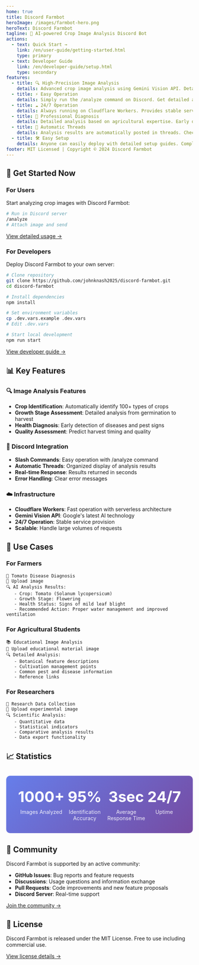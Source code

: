 ```yaml
---
home: true
title: Discord Farmbot
heroImage: /images/farmbot-hero.png
heroText: Discord Farmbot
tagline: 🌱 AI-powered Crop Image Analysis Discord Bot
actions:
  - text: Quick Start →
    link: /en/user-guide/getting-started.html
    type: primary
  - text: Developer Guide
    link: /en/developer-guide/setup.html
    type: secondary
features:
  - title: 🔍 High-Precision Image Analysis
    details: Advanced crop image analysis using Gemini Vision API. Detailed diagnosis of crop types, growth stages, and health conditions.
  - title: ⚡ Easy Operation
    details: Simply run the /analyze command on Discord. Get detailed analysis results in seconds by attaching an image.
  - title: ☁️ 24/7 Operation
    details: Always running on Cloudflare Workers. Provides stable service without server management.
  - title: 🌾 Professional Diagnosis
    details: Detailed analysis based on agricultural expertise. Early disease detection and optimal harvest timing prediction.
  - title: 🔄 Automatic Threads
    details: Analysis results are automatically posted in threads. Check detailed information without cluttering channels.
  - title: 🛠️ Easy Setup
    details: Anyone can easily deploy with detailed setup guides. Complete support from development to production environment.
footer: MIT Licensed | Copyright © 2024 Discord Farmbot
---
```


## 🚀 Get Started Now

### For Users

Start analyzing crop images with Discord Farmbot:

```bash
# Run in Discord server
/analyze
# Attach image and send
```

[View detailed usage →](./user-guide/getting-started.md)

### For Developers

Deploy Discord Farmbot to your own server:

```bash
# Clone repository
git clone https://github.com/johnknash2025/discord-farmbot.git
cd discord-farmbot

# Install dependencies
npm install

# Set environment variables
cp .dev.vars.example .dev.vars
# Edit .dev.vars

# Start local development
npm run start
```

[View developer guide →](./developer-guide/setup.md)

## 📊 Key Features

### 🔍 Image Analysis Features

- **Crop Identification**: Automatically identify 100+ types of crops
- **Growth Stage Assessment**: Detailed analysis from germination to harvest
- **Health Diagnosis**: Early detection of diseases and pest signs
- **Quality Assessment**: Predict harvest timing and quality

### 💬 Discord Integration

- **Slash Commands**: Easy operation with /analyze command
- **Automatic Threads**: Organized display of analysis results
- **Real-time Response**: Results returned in seconds
- **Error Handling**: Clear error messages

### ☁️ Infrastructure

- **Cloudflare Workers**: Fast operation with serverless architecture
- **Gemini Vision API**: Google's latest AI technology
- **24/7 Operation**: Stable service provision
- **Scalable**: Handle large volumes of requests

## 🌟 Use Cases

### For Farmers

```
🌾 Tomato Disease Diagnosis
📸 Upload image
🔍 AI Analysis Results:
   - Crop: Tomato (Solanum lycopersicum)
   - Growth Stage: Flowering
   - Health Status: Signs of mild leaf blight
   - Recommended Action: Proper water management and improved ventilation
```

### For Agricultural Students

```
📚 Educational Image Analysis
📸 Upload educational material image
🔍 Detailed Analysis:
   - Botanical feature descriptions
   - Cultivation management points
   - Common pest and disease information
   - Reference links
```

### For Researchers

```
🔬 Research Data Collection
📸 Upload experimental image
🔍 Scientific Analysis:
   - Quantitative data
   - Statistical indicators
   - Comparative analysis results
   - Data export functionality
```

## 📈 Statistics

<div class="stats-container">
  <div class="stat-item">
    <h3>1000+</h3>
    <p>Images Analyzed</p>
  </div>
  <div class="stat-item">
    <h3>95%</h3>
    <p>Identification Accuracy</p>
  </div>
  <div class="stat-item">
    <h3>3sec</h3>
    <p>Average Response Time</p>
  </div>
  <div class="stat-item">
    <h3>24/7</h3>
    <p>Uptime</p>
  </div>
</div>

## 🤝 Community

Discord Farmbot is supported by an active community:

- **GitHub Issues**: Bug reports and feature requests
- **Discussions**: Usage questions and information exchange
- **Pull Requests**: Code improvements and new feature proposals
- **Discord Server**: Real-time support

[Join the community →](./developer-guide/contributing.md)

## 📄 License

Discord Farmbot is released under the MIT License. Free to use including commercial use.

[View license details →](https://github.com/johnknash2025/discord-farmbot/blob/main/LICENSE)

<style>
.stats-container {
  display: flex;
  justify-content: space-around;
  margin: 2rem 0;
  padding: 2rem;
  background: linear-gradient(135deg, #667eea 0%, #764ba2 100%);
  border-radius: 10px;
  color: white;
}

.stat-item {
  text-align: center;
}

.stat-item h3 {
  font-size: 2.5rem;
  margin: 0;
  font-weight: bold;
}

.stat-item p {
  margin: 0.5rem 0 0 0;
  opacity: 0.9;
}

@media (max-width: 768px) {
  .stats-container {
    flex-direction: column;
    gap: 1rem;
  }
}
</style>